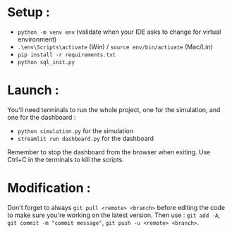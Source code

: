 # Setup :

- `python -m venv env` (validate when your IDE asks to change for virtual environment)
- `.\env\Scripts\activate` (Win) / `source env/bin/activate` (Mac/Lin)
- `pip install -r requirements.txt`
- `python sql_init.py`

# Launch :

You'll need terminals to run the whole project, one for the simulation, and one for the dashboard :
- `python simulation.py` for the simulation
- `streamlit run dashboard.py` for the dashboard

Remember to stop the dashboard from the browser when exiting.
Use Ctrl+C in the terminals to kill the scripts.

# Modification :

Don't forget to always `git pull <remote> <branch>` before editing the code to make sure you're working on the latest version.
Then use : `git add -A`, `git commit -m "commit message"`, `git push -u <remote> <branch>`.